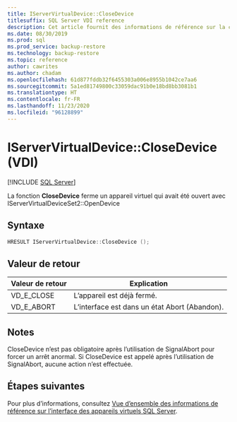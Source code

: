 ```yaml
---
title: IServerVirtualDevice::CloseDevice
titlesuffix: SQL Server VDI reference
description: Cet article fournit des informations de référence sur la commande IServerVirtualDevice::CloseDevice.
ms.date: 08/30/2019
ms.prod: sql
ms.prod_service: backup-restore
ms.technology: backup-restore
ms.topic: reference
author: cawrites
ms.author: chadam
ms.openlocfilehash: 61d877fddb32f6455303a006e8955b1042ce7aa6
ms.sourcegitcommit: 5a1ed81749800c33059dac91b0e18bd8bb3081b1
ms.translationtype: HT
ms.contentlocale: fr-FR
ms.lasthandoff: 11/23/2020
ms.locfileid: "96128899"
---
```

# <a name="iservervirtualdeviceclosedevice-vdi"></a>IServerVirtualDevice::CloseDevice (VDI)

[!INCLUDE [SQL Server](../../../includes/applies-to-version/sqlserver.md)]

La fonction **CloseDevice** ferme un appareil virtuel qui avait été ouvert avec IServerVirtualDeviceSet2::OpenDevice

## <a name="syntax"></a>Syntaxe

```c
HRESULT IServerVirtualDevice::CloseDevice ();
```

## <a name="return-value"></a>Valeur de retour

|Valeur de retour | Explication |
|---|---|
| VD_E_CLOSE | L’appareil est déjà fermé. |
| VD_E_ABORT | L’interface est dans un état Abort (Abandon). |

## <a name="remarks"></a>Notes

CloseDevice n’est pas obligatoire après l’utilisation de SignalAbort pour forcer un arrêt anormal. Si CloseDevice est appelé après l’utilisation de SignalAbort, aucune action n’est effectuée.

## <a name="next-steps"></a>Étapes suivantes

Pour plus d’informations, consultez [Vue d’ensemble des informations de référence sur l’interface des appareils virtuels SQL Server](reference-virtual-device-interface.md).